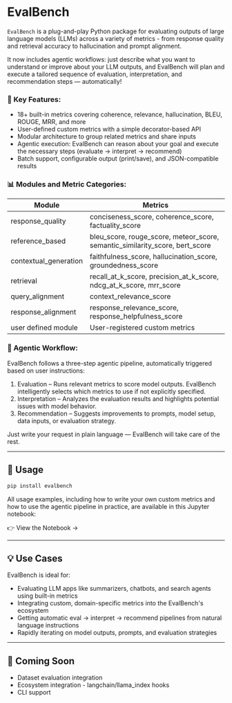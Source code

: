 # EvalBench 
`EvalBench` is a plug-and-play Python package for evaluating outputs of large language models (LLMs) across a variety of metrics - from response quality and retrieval accuracy to hallucination and prompt alignment.

It now includes agentic workflows: just describe what you want to understand or improve about your LLM outputs, and EvalBench will plan and execute a tailored sequence of evaluation, interpretation, and recommendation steps — automatically!

### 🚀 Key Features:
- 18+ built-in metrics covering coherence, relevance, hallucination, BLEU, ROUGE, MRR, and more
- User-defined custom metrics with a simple decorator-based API
- Modular architecture to group related metrics and share inputs
- Agentic execution: EvalBench can reason about your goal and execute the necessary steps (evaluate → interpret → recommend)
- Batch support, configurable output (print/save), and JSON-compatible results

### 📊 Modules and Metric Categories:

| Module               | Metrics                                                                      | 
|----------------------|------------------------------------------------------------------------------|
| response_quality     | conciseness_score, coherence_score, factuality_score                         | 
| reference_based      | bleu_score, rouge_score, meteor_score, semantic_similarity_score, bert_score | 
| contextual_generation | faithfulness_score, hallucination_score, groundedness_score                  | 
| retrieval          | recall_at_k_score, precision_at_k_score, ndcg_at_k_score, mrr_score          | 
| query_alignment       | context_relevance_score                                                      | 
| response_alignment    | response_relevance_score, response_helpfulness_score                         | 
| user defined module               | User-registered custom metrics                                               | 

### 🧠 Agentic Workflow:
EvalBench follows a three-step agentic pipeline, automatically triggered based on user instructions:

1. Evaluation – Runs relevant metrics to score model outputs. EvalBench intelligently selects which metrics to use if not explicitly specified.
2. Interpretation – Analyzes the evaluation results and highlights potential issues with model behavior.
3. Recommendation – Suggests improvements to prompts, model setup, data inputs, or evaluation strategy.

Just write your request in plain language — EvalBench will take care of the rest.

---

## 🚀 Usage
```bash
pip install evalbench
```

All usage examples, including how to write your own custom metrics and how to use the agentic pipeline in practice, are available in this Jupyter notebook:

👉 View the Notebook →

---

## 💡 Use Cases
EvalBench is ideal for:
- Evaluating LLM apps like summarizers, chatbots, and search agents using built-in metrics
- Integrating custom, domain-specific metrics into the EvalBench's ecosystem
- Getting automatic eval → interpret → recommend pipelines from natural language instructions
- Rapidly iterating on model outputs, prompts, and evaluation strategies
  
---

## 🚧 Coming Soon
- Dataset evaluation integration
- Ecosystem integration - langchain/llama_index hooks
- CLI support
